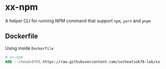 # xx-npm
A helper CLI for running NPM command that support `npm`, `yarn` and `pnpm`

## Dockerfile

Using inside `Dockerfile`

```Dockerfile
# xx-npm
ADD --chmod=0765 https://raw.githubusercontent.com/socheatsok78-lab/xx-npm/main/xx-npm /usr/bin/xx-npm
```
